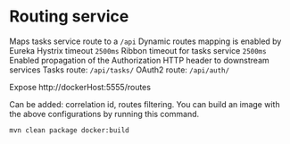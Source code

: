 Routing service
===============

Maps tasks service route to a `/api` 
Dynamic routes mapping is enabled by Eureka 
Hystrix timeout `2500ms`
Ribbon timeout for tasks service `2500ms` 
Enabled propagation of the Authorization HTTP header to downstream services
Tasks route: `/api/tasks/`
OAuth2 route: `/api/auth/`

    
Expose http://dockerHost:5555/routes

Can be added: correlation id, routes filtering.
You can build an image with the above configurations by running this command.

    mvn clean package docker:build


